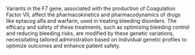 Variants in the F7 gene, associated with the production of Coagulation Factor VII, affect the pharmacokinetics and pharmacodynamics of drugs like eptacog alfa and warfarin, used in treating bleeding disorders. The efficacy and safety of these treatments, such as optimizing bleeding control and reducing bleeding risks, are modified by these genetic variations, necessitating tailored administration based on individual genetic profiles to optimize outcomes and enhance patient safety.